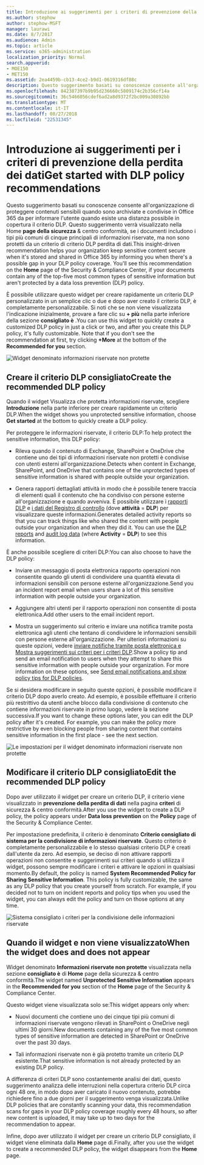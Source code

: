 ```yaml
---
title: Introduzione ai suggerimenti per i criteri di prevenzione della perdita dei dati
ms.author: stephow
author: stephow-MSFT
manager: laurawi
ms.date: 8/7/2017
ms.audience: Admin
ms.topic: article
ms.service: o365-administration
localization_priority: Normal
search.appverid:
- MOE150
- MET150
ms.assetid: 2ea4459b-cb13-4ce2-b9d1-0619316df88c
description: Questo suggerimento basati su conoscenze consente all'organizzazione di proteggere contenuti sensibili quando sono archiviate e condivise in Office 365 da per informare l'utente quando esiste una distanza possibile in copertura il criterio DLP. Questo suggerimento verrà visualizzato nella Home page della sicurezza &amp; centro conformità, se i documenti contengano uno dei tipi principali cinque più comuni di informazioni riservate, ma non sono protetti da un criterio DLP.
ms.openlocfilehash: 842387397b9b95d236660c5809174c2b356cf14a
ms.sourcegitcommit: 36c5466056cdef6ad2a8d9372f2bc009a30892bb
ms.translationtype: MT
ms.contentlocale: it-IT
ms.lasthandoff: 08/27/2018
ms.locfileid: "22531345"
---
```

# <a name="get-started-with-dlp-policy-recommendations"></a><span data-ttu-id="ccde4-104">Introduzione ai suggerimenti per i criteri di prevenzione della perdita dei dati</span><span class="sxs-lookup"><span data-stu-id="ccde4-104">Get started with DLP policy recommendations</span></span>

<span data-ttu-id="ccde4-p102">Questo suggerimento basati su conoscenze consente all'organizzazione di proteggere contenuti sensibili quando sono archiviate e condivise in Office 365 da per informare l'utente quando esiste una distanza possibile in copertura il criterio DLP. Questo suggerimento verrà visualizzato nella Home **page della sicurezza** &amp; centro conformità, se i documenti includono i tipi più comuni di cinque principali di informazioni riservate, ma non sono protetti da un criterio di criterio DLP perdita di dati.</span><span class="sxs-lookup"><span data-stu-id="ccde4-p102">This insight-driven recommendation helps your organization keep sensitive content secure when it's stored and shared in Office 365 by informing you when there's a possible gap in your DLP policy coverage. You'll see this recommendation on the **Home** page of the Security &amp; Compliance Center, if your documents contain any of the top-five most common types of sensitive information but aren't protected by a data loss prevention (DLP) policy.</span></span> 
  
<span data-ttu-id="ccde4-p103">È possibile utilizzare questo widget per creare rapidamente un criterio DLP personalizzato in un semplice clic o due e dopo aver creato il criterio DLP, è completamente personalizzabile. Si noti che se non viene visualizzata l'indicazione inizialmente, provare a fare clic su **+ più** nella parte inferiore della sezione **consigliato è** .</span><span class="sxs-lookup"><span data-stu-id="ccde4-p103">You can use this widget to quickly create a customized DLP policy in just a click or two, and after you create this DLP policy, it's fully customizable. Note that if you don't see the recommendation at first, try clicking **+More** at the bottom of the **Recommended for you** section.</span></span> 
  
![Widget denominato informazioni riservate non protette](media/91bc04d2-6eff-4294-8b73-b2d56d26ffc4.png)
  
## <a name="create-the-recommended-dlp-policy"></a><span data-ttu-id="ccde4-110">Creare il criterio DLP consigliato</span><span class="sxs-lookup"><span data-stu-id="ccde4-110">Create the recommended DLP policy</span></span>

<span data-ttu-id="ccde4-111">Quando il widget Visualizza che protetta informazioni riservate, scegliere **Introduzione** nella parte inferiore per creare rapidamente un criterio DLP.</span><span class="sxs-lookup"><span data-stu-id="ccde4-111">When the widget shows you unprotected sensitive information, choose **Get started** at the bottom to quickly create a DLP policy.</span></span> 
  
<span data-ttu-id="ccde4-112">Per proteggere le informazioni riservate, il criterio DLP:</span><span class="sxs-lookup"><span data-stu-id="ccde4-112">To help protect the sensitive information, this DLP policy:</span></span>
  
- <span data-ttu-id="ccde4-113">Rileva quando il contenuto di Exchange, SharePoint e OneDrive che contiene uno dei tipi di informazioni riservate non protetti è condivise con utenti esterni all'organizzazione.</span><span class="sxs-lookup"><span data-stu-id="ccde4-113">Detects when content in Exchange, SharePoint, and OneDrive that contains one of the unprotected types of sensitive information is shared with people outside your organization.</span></span>
    
- <span data-ttu-id="ccde4-p104">Genera rapporti dettagliati attività in modo che è possibile tenere traccia di elementi quali il contenuto che ha condiviso con persone esterne all'organizzazione e quando avveniva. È possibile utilizzare i [rapporti DLP](view-the-dlp-reports.md) e [i dati del Registro di controllo](search-the-audit-log-in-security-and-compliance.md) (dove **attività** = **DLP**) per visualizzare queste informazioni.</span><span class="sxs-lookup"><span data-stu-id="ccde4-p104">Generates detailed activity reports so that you can track things like who shared the content with people outside your organization and when they did it. You can use the [DLP reports](view-the-dlp-reports.md) and [audit log data](search-the-audit-log-in-security-and-compliance.md) (where **Activity** = **DLP**) to see this information.</span></span>
    
<span data-ttu-id="ccde4-116">È anche possibile scegliere di criteri DLP:</span><span class="sxs-lookup"><span data-stu-id="ccde4-116">You can also choose to have the DLP policy:</span></span>
  
- <span data-ttu-id="ccde4-117">Inviare un messaggio di posta elettronica rapporto operazioni non consentite quando gli utenti di condividere una quantità elevata di informazioni sensibili con persone esterne all'organizzazione.</span><span class="sxs-lookup"><span data-stu-id="ccde4-117">Send you an incident report email when users share a lot of this sensitive information with people outside your organization.</span></span>
    
- <span data-ttu-id="ccde4-118">Aggiungere altri utenti per il rapporto operazioni non consentite di posta elettronica.</span><span class="sxs-lookup"><span data-stu-id="ccde4-118">Add other users to the email incident report.</span></span>
    
- <span data-ttu-id="ccde4-p105">Mostra un suggerimento sul criterio e inviare una notifica tramite posta elettronica agli utenti che tentano di condividere le informazioni sensibili con persone esterne all'organizzazione. Per ulteriori informazioni su queste opzioni, vedere [inviare notifiche tramite posta elettronica e Mostra suggerimenti sui criteri per i criteri DLP](use-notifications-and-policy-tips.md).</span><span class="sxs-lookup"><span data-stu-id="ccde4-p105">Show a policy tip and send an email notification to users when they attempt to share this sensitive information with people outside your organization. For more information on these options, see [Send email notifications and show policy tips for DLP policies](use-notifications-and-policy-tips.md).</span></span>
    
<span data-ttu-id="ccde4-p106">Se si desidera modificare in seguito queste opzioni, è possibile modificare il criterio DLP dopo averlo creato. Ad esempio, è possibile effettuare il criterio più restrittivo da utenti anche blocco dalla condivisione di contenuto che contiene informazioni riservate in primo luogo, vedere la sezione successiva.</span><span class="sxs-lookup"><span data-stu-id="ccde4-p106">If you want to change these options later, you can edit the DLP policy after it's created. For example, you can make the policy more restrictive by even blocking people from sharing content that contains sensitive information in the first place - see the next section.</span></span>
  
![Le impostazioni per il widget denominato informazioni riservate non protette](media/b6106cbd-1bed-4582-aaef-b678de470c9b.png)
  
## <a name="edit-the-recommended-dlp-policy"></a><span data-ttu-id="ccde4-124">Modificare il criterio DLP consigliato</span><span class="sxs-lookup"><span data-stu-id="ccde4-124">Edit the recommended DLP policy</span></span>

<span data-ttu-id="ccde4-125">Dopo aver utilizzato il widget per creare un criterio DLP, il criterio viene visualizzato in **prevenzione della perdita di dati** nella pagina **criteri** di sicurezza &amp; centro conformità.</span><span class="sxs-lookup"><span data-stu-id="ccde4-125">After you use the widget to create a DLP policy, the policy appears under **Data loss prevention** on the **Policy** page of the Security &amp; Compliance Center.</span></span> 
  
<span data-ttu-id="ccde4-p107">Per impostazione predefinita, il criterio è denominato **Criterio consigliato di sistema per la condivisione di informazioni riservate**. Questo criterio è completamente personalizzabile e lo stesso qualsiasi criterio DLP è creati dall'utente da zero. Ad esempio, se deciso di non attivare rapporti operazioni non consentite e suggerimenti sui criteri quando si utilizza il widget, possono sempre modificare i criteri e attivare le opzioni in qualsiasi momento.</span><span class="sxs-lookup"><span data-stu-id="ccde4-p107">By default, the policy is named **System Recommended Policy for Sharing Sensitive Information**. This policy is fully customizable, the same as any DLP policy that you create yourself from scratch. For example, if you decided not to turn on incident reports and policy tips when you used the widget, you can always edit the policy and turn on those options at any time.</span></span>
  
![Sistema consigliato i criteri per la condivisione delle informazioni riservate](media/2fc49f25-ec25-4433-add4-d60f73888f13.png)
  
## <a name="when-the-widget-does-and-does-not-appear"></a><span data-ttu-id="ccde4-130">Quando il widget e non viene visualizzato</span><span class="sxs-lookup"><span data-stu-id="ccde4-130">When the widget does and does not appear</span></span>

<span data-ttu-id="ccde4-131">Widget denominato **Informazioni riservate non protette** visualizzata nella sezione **consigliato è** di **Home** page della sicurezza &amp; centro conformità.</span><span class="sxs-lookup"><span data-stu-id="ccde4-131">The widget named **Unprotected Sensitive Information** appears in the **Recommended for you** section of the **Home** page of the Security &amp; Compliance Center.</span></span> 
  
<span data-ttu-id="ccde4-132">Questo widget viene visualizzata solo se:</span><span class="sxs-lookup"><span data-stu-id="ccde4-132">This widget appears only when:</span></span>
  
- <span data-ttu-id="ccde4-133">Nuovi documenti che contiene uno dei cinque tipi più comuni di informazioni riservate vengono rilevati in SharePoint o OneDrive negli ultimi 30 giorni.</span><span class="sxs-lookup"><span data-stu-id="ccde4-133">New documents containing any of the five most common types of sensitive information are detected in SharePoint or OneDrive over the past 30 days.</span></span>
    
- <span data-ttu-id="ccde4-134">Tali informazioni riservate non è già protetto tramite un criterio DLP esistente.</span><span class="sxs-lookup"><span data-stu-id="ccde4-134">That sensitive information is not already protected by an existing DLP policy.</span></span>
    
<span data-ttu-id="ccde4-135">A differenza di criteri DLP sono costantemente analisi dei dati, questo suggerimento analizza delle interruzioni nella copertura criterio DLP circa ogni 48 ore, in modo dopo aver caricato il nuovo contenuto, potrebbe richiedere fino a due giorni per il suggerimento venga visualizzata.</span><span class="sxs-lookup"><span data-stu-id="ccde4-135">Unlike DLP policies that are constantly scanning your data, this recommendation scans for gaps in your DLP policy coverage roughly every 48 hours, so after new content is uploaded, it may take up to two days for the recommendation to appear.</span></span>
  
<span data-ttu-id="ccde4-136">Infine, dopo aver utilizzato il widget per creare un criterio DLP consigliato, il widget viene eliminata dalla **Home** page di.</span><span class="sxs-lookup"><span data-stu-id="ccde4-136">Finally, after you use the widget to create a recommended DLP policy, the widget disappears from the **Home** page.</span></span> 
  

